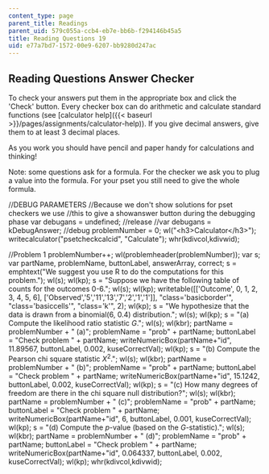 ```yaml
---
content_type: page
parent_title: Readings
parent_uid: 579c055a-ccb4-eb7e-bb6b-f294146b45a5
title: Reading Questions 19
uid: e77a7bd7-1572-00e9-6207-bb9280d247ac
---
```


Reading Questions Answer Checker
--------------------------------

To check your answers put them in the appropriate box and click the 'Check' button. Every checker box can do arithmetic and calculate standard functions (see [calculator help]({{< baseurl >}}/pages/assignments/calculator-help)). If you give decimal answers, give them to at least 3 decimal places.

As you work you should have pencil and paper handy for calculations and thinking!

Note: some questions ask for a formula. For the checker we ask you to plug a value into the formula. For your pset you still need to give the whole formula.

//DEBUG PARAMETERS //Because we don't show solutions for pset checkers we use //this to give a showanswer button during the debugging phase var debugans = undefined; //release //var debugans = kDebugAnswer; //debug problemNumber = 0; wl("\<h3>Calculator\</h3>"); writecalculator("psetcheckcalcid", "Calculate"); whr(kdivcol,kdivwid);

//Problem 1 problemNumber++; wl(problemheader(problemNumber)); var s; var partName, problemName, buttonLabel, answerArray, correct; s = emphtext("We suggest you use R to do the computations for this problem."); wl(s); wl(kp); s = "Suppose we have the following table of counts for the outcomes 0-6."; wl(s); wl(kp); writetable(\[\['Outcome', 0, 1, 2, 3, 4, 5, 6\], \['Observed','5','11','13','7','2','1','1'\]\], "class='basicborder'", "class='basiccells'", "class='k'", 2); wl(kp); s = "We hypothesize that the data is drawn from a binomial(6, 0.4) distribution."; wl(s); wl(kp); s = "(a) Compute the likelihood ratio statistic $G$."; wl(s); wl(kbr); partName = problemNumber + " (a)"; problemName = "prob" + partName; buttonLabel = "Check problem " + partName; writeNumericBox(partName+"id", 11.89567, buttonLabel, 0.002, kuseCorrectVal); wl(kp); s = "(b) Compute the Pearson chi square statistic $X^2$."; wl(s); wl(kbr); partName = problemNumber + " (b)"; problemName = "prob" + partName; buttonLabel = "Check problem " + partName; writeNumericBox(partName+"id", 15.1242, buttonLabel, 0.002, kuseCorrectVal); wl(kp); s = "(c) How many degrees of freedom are there in the chi square null distribution?"; wl(s); wl(kbr); partName = problemNumber + " (c)"; problemName = "prob" + partName; buttonLabel = "Check problem " + partName; writeNumericBox(partName+"id", 6, buttonLabel, 0.001, kuseCorrectVal); wl(kp); s = "(d) Compute the $p$-value (based on the $G$-statistic)."; wl(s); wl(kbr); partName = problemNumber + " (d)"; problemName = "prob" + partName; buttonLabel = "Check problem " + partName; writeNumericBox(partName+"id", 0.064337, buttonLabel, 0.002, kuseCorrectVal); wl(kp); whr(kdivcol,kdivwid);